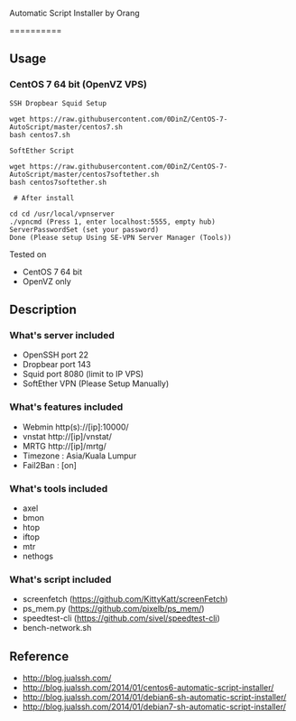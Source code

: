 Automatic Script Installer by Orang

==========

## Usage

### CentOS 7 64 bit (OpenVZ VPS)
```
SSH Dropbear Squid Setup

wget https://raw.githubusercontent.com/0DinZ/CentOS-7-AutoScript/master/centos7.sh
bash centos7.sh
```

```
SoftEther Script

wget https://raw.githubusercontent.com/0DinZ/CentOS-7-AutoScript/master/centos7softether.sh
bash centos7softether.sh

 # After install
 
cd cd /usr/local/vpnserver
./vpncmd (Press 1, enter localhost:5555, empty hub)
ServerPasswordSet (set your password)
Done (Please setup Using SE-VPN Server Manager (Tools))

```
Tested on
* CentOS 7 64 bit
* OpenVZ only

## Description

### What's server included
* OpenSSH port 22
* Dropbear port 143
* Squid port 8080 (limit to IP VPS)
* SoftEther VPN (Please Setup Manually)

### What's features included
* Webmin http(s)://[ip]:10000/
* vnstat http://[ip]/vnstat/
* MRTG http://[ip]/mrtg/
* Timezone : Asia/Kuala Lumpur
* Fail2Ban : [on]

### What's tools included
* axel
* bmon
* htop
* iftop
* mtr
* nethogs  

### What's script included
* screenfetch (https://github.com/KittyKatt/screenFetch)
* ps_mem.py (https://github.com/pixelb/ps_mem/)
* speedtest-cli (https://github.com/sivel/speedtest-cli)
* bench-network.sh

## Reference
* http://blog.jualssh.com/
* http://blog.jualssh.com/2014/01/centos6-automatic-script-installer/
* http://blog.jualssh.com/2014/01/debian6-sh-automatic-script-installer/
* http://blog.jualssh.com/2014/01/debian7-sh-automatic-script-installer/

